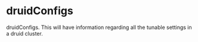 # druidConfigs
druidConfigs. This will have information regarding all the tunable settings in a druid cluster.
